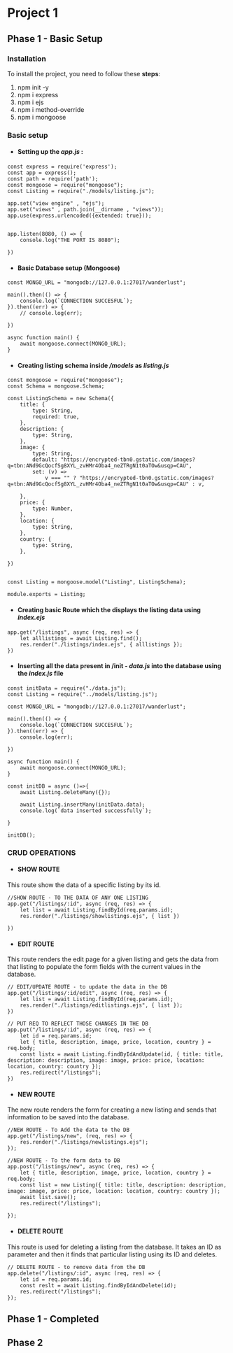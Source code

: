# **Project 1**

## **Phase 1 - Basic Setup**



### **Installation**

To install the project, you need to follow these **steps**:

1. npm init -y
2. npm i express
3. npm i ejs
4. npm i method-override
5. npm i mongoose

### **Basic setup**

- #### Setting up the *app.js* :

```
const express = require('express');
const app = express();
const path = require('path');
const mongoose = require("mongoose");
const Listing = require("./models/listing.js");

app.set("view engine" , "ejs");
app.set("views" , path.join(__dirname , "views"));
app.use(express.urlencoded({extended: true}));


app.listen(8080, () => {
    console.log("THE PORT IS 8080");

})
```

- #### Basic Database setup (Mongoose)

```
const MONGO_URL = "mongodb://127.0.0.1:27017/wanderlust";

main().then(() => {
    console.log(`CONNECTION SUCCESFUL`);
}).then((err) => {
    // console.log(err);

})

async function main() {
    await mongoose.connect(MONGO_URL);
}
```

- #### Creating listing schema inside */models* as *listing.js*

```
const mongoose = require("mongoose");
const Schema = mongoose.Schema;

const ListingSchema = new Schema({
    title: {
        type: String,
        required: true,
    },
    description: {
        type: String,
    },
    image: {
        type: String,
        default: "https://encrypted-tbn0.gstatic.com/images?q=tbn:ANd9GcQocfSg8XYL_zvHMr4Oba4_neZTRgN1t0aTOw&usqp=CAU",
        set: (v) =>
            v === "" ? "https://encrypted-tbn0.gstatic.com/images?q=tbn:ANd9GcQocfSg8XYL_zvHMr4Oba4_neZTRgN1t0aTOw&usqp=CAU" : v,

    },
    price: {
        type: Number,
    },
    location: {
        type: String,
    },
    country: {
        type: String,
    },

})


const Listing = mongoose.model("Listing", ListingSchema);

module.exports = Listing;  
```

- #### Creating basic Route which the displays the listing data using *index.ejs*

```//INDEX ROUTE
app.get("/listings", async (req, res) => {
    let alllistings = await Listing.find();
    res.render("./listings/index.ejs", { alllistings });
})
```

- #### Inserting all the data present in /init - *data.js* into the database using the *index.js* file 

```const mongoose = require("mongoose");
const initData = require("./data.js");
const Listing = require("../models/listing.js");

const MONGO_URL = "mongodb://127.0.0.1:27017/wanderlust";

main().then(() => {
    console.log(`CONNECTION SUCCESFUL`);
}).then((err) => {
    console.log(err);

})

async function main() {
    await mongoose.connect(MONGO_URL);
}

const initDB = async ()=>{
    await Listing.deleteMany({});
    
    await Listing.insertMany(initData.data);
    console.log(`data inserted successfully`);
    
}

initDB();
```


### **CRUD OPERATIONS**

- #### SHOW ROUTE 
This route show the data of  a specific listing by its id. 

```
//SHOW ROUTE - TO THE DATA OF ANY ONE LISTING
app.get("/listings/:id", async (req, res) => {
    let list = await Listing.findById(req.params.id);
    res.render("./listings/showlistings.ejs", { list })

})
```

- #### EDIT ROUTE
This  route renders the edit page for a given listing  and gets the data from that listing to populate the form fields with the current values in the database.

```
// EDIT/UPDATE ROUTE - to update the data in the DB
app.get("/listings/:id/edit", async (req, res) => {
    let list = await Listing.findById(req.params.id);
    res.render("./listings/editlistings.ejs", { list });
})

// PUT REQ TO REFLECT THOSE CHANGES IN THE DB
app.put("/listings/:id", async (req, res) => {
    let id = req.params.id;
    let { title, description, image, price, location, country } = req.body;
    const listx = await Listing.findByIdAndUpdate(id, { title: title, description: description, image: image, price: price, location: location, country: country });
    res.redirect("/listings");
})
```

- #### NEW ROUTE
The new route renders the form for creating a new listing and sends that information to be saved into  the database.

```
//NEW ROUTE - To Add the data to the DB
app.get("/listings/new", (req, res) => {
    res.render("./listings/newlistings.ejs");
});

//NEW ROUTE - To the form data to DB
app.post("/listings/new", async (req, res) => {
    let { title, description, image, price, location, country } = req.body;
    const list = new Listing({ title: title, description: description, image: image, price: price, location: location, country: country });
    await list.save();
    res.redirect("/listings");

});
```

- #### DELETE ROUTE
This  route is used for deleting a listing from the database. It takes an ID as parameter and then it finds that particular listing using its ID and deletes.

```
// DELETE ROUTE - to remove data from the DB
app.delete("/listings/:id", async (req, res) => {
    let id = req.params.id;
    const reslt = await Listing.findByIdAndDelete(id);
    res.redirect("/listings");
});
```

## **Phase 1 - Completed**

## **Phase 2**

